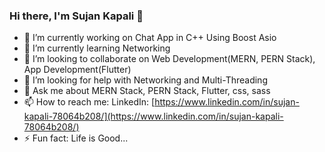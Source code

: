 ### Hi there, I'm Sujan Kapali 👋


- 🔭 I’m currently working on Chat App in C++ Using Boost Asio
- 🌱 I’m currently learning Networking
- 👯 I’m looking to collaborate on Web Development(MERN, PERN Stack), App Development(Flutter)
- 🤔 I’m looking for help with Networking and Multi-Threading
- 💬 Ask me about MERN Stack, PERN Stack, Flutter, css, sass
- 📫 How to reach me: LinkedIn: [https://www.linkedin.com/in/sujan-kapali-78064b208/](https://www.linkedin.com/in/sujan-kapali-78064b208/)
- ⚡ Fun fact: Life is Good...
